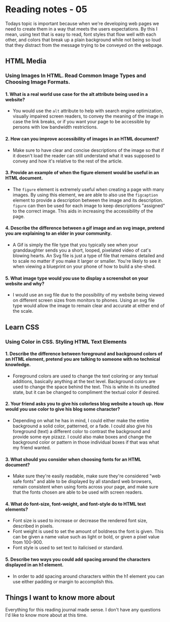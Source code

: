 # Reading notes - 05

Todays topic is important because when we're developing web pages we need to create them in a way that meets the users expectations. By this I mean, using text that is easy to read, font styles that flow well with each other, and colors that break up a plain background while not being so loud that they distract from the message trying to be conveyed on the webpage.

## HTML Media

### Using Images In HTML. Read Common Image Types and Choosing Image Formats.

#### 1. What is a real world use case for the alt attribute being used in a website?

- You would use the `alt` attribute to help with search engine optimization, visually impaired screen readers, to convey the meaning of the image in case the link breaks, or if you want your page to be accessible by persons with low bandwidth restrictions.

#### 2. How can you improve accessibility of images in an HTML document?

- Make sure to have clear and concise descriptions of the image so that if it doesn't load the reader can still understand what it was supposed to convey and how it's relative to the rest of the article.

#### 3. Provide an example of when the figure element would be useful in an HTML document.

- The `figure` element is extremely useful when creating a page with many images. By using this element, we are able to also use the `figcaption` element to provide a description between the image and its description. `figure` can then be used for each image to keep descriptions "assigned" to the correct image. This aids in increasing the accessibility of the page.

#### 4. Describe the difference between a gif image and an svg image, pretend you are explaining to an elder in your community.

- A Gif is simply the file type that you typically see when your granddaughter sends you a short, looped, pixelated video of cat's blowing hearts. An Svg file is just a type of file that remains detailed and to scale no matter if you make it larger or smaller. You're likely to see it when viewing a blueprint on your phone of how to build a she-shed.

#### 5. What image type would you use to display a screenshot on your website and why?

- I would use an svg file due to the possibility of my website being viewed on different screen sizes from monitors to phones. Using an svg file type would allow the image to remain clear and accurate at either end of the scale.

## Learn CSS

### Using Color in CSS. Styling HTML Text Elements

#### 1. Describe the difference between foreground and background colors of an HTML element, pretend you are talking to someone with no technical knowledge.

- Foreground colors are used to change the text coloring or any textual additions, basically anything at the text level. Background colors are used to change the space behind the text. This is white in its unedited state, but it can be changed to compliment the textual color if desired.

#### 2. Your friend asks you to give his colorless blog website a touch up. How would you use color to give his blog some character?

- Depending on what he has in mind, I could either make the entire background a solid color, patterned, or a fade. I could also give his foreground (text) a different color to contrast the background and provide some eye pizazz. I could also make boxes and change the background color or pattern in those individual boxes if that was what my friend wanted.

#### 3. What should you consider when choosing fonts for an HTML document?

- Make sure they're easily readable, make sure they're considered "web safe fonts" and able to be displayed by all standard web browsers, remain consistent when using fonts across your page, and make sure that the fonts chosen are able to be used with screen readers.

#### 4. What do font-size, font-weight, and font-style do to HTML text elements?

- Font size is used to increase or decrease the rendered font size, described in pixels.
- Font weight is used to set the amount of boldness the font is given. This can be given a name value such as light or bold, or given a pixel value from 100-900.
- Font style is used to set text to italicised or standard.

#### 5. Describe two ways you could add spacing around the characters displayed in an h1 element.

- In order to add spacing around characters within the h1 element you can use either padding or margin to accomplish this.

## Things I want to know more about

Everything for this reading journal made sense. I don't have any questions I'd like to know more about at this time. 